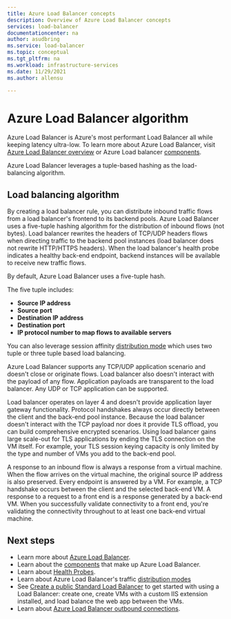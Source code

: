 ```yaml
---
title: Azure Load Balancer concepts
description: Overview of Azure Load Balancer concepts
services: load-balancer
documentationcenter: na
author: asudbring
ms.service: load-balancer
ms.topic: conceptual
ms.tgt_pltfrm: na
ms.workload: infrastructure-services
ms.date: 11/29/2021
ms.author: allensu

---
```


# Azure Load Balancer algorithm

Azure Load Balancer is Azure's most performant Load Balancer all while keeping latency ultra-low. To learn more about Azure Load Balancer, visit [Azure Load Balancer overview](load-balancer-overview.md) or Azure Load balancer [components](components.md).

Azure Load Balancer leverages a tuple-based hashing as the load-balancing algorithm.

## Load balancing algorithm

By creating a load balancer rule, you can distribute inbound traffic flows from a load balancer's frontend to its backend pools. Azure Load Balancer uses a five-tuple hashing algorithm for the distribution of inbound flows (not bytes).  Load balancer rewrites the headers of TCP/UDP headers flows when directing traffic to the backend pool instances (load balancer does not rewrite HTTP/HTTPS headers). When the load balancer's health probe indicates a healthy back-end endpoint, backend instances will be available to receive new traffic flows.

By default, Azure Load Balancer uses a five-tuple hash.

The five tuple includes:

- **Source IP address**
- **Source port**
- **Destination IP address**
- **Destination port**
- **IP protocol number to map flows to available servers**

You can also leverage session affinity [distribution mode](distribution-mode-concepts.md) which uses two tuple or three tuple based load balancing.

Azure Load Balancer supports any TCP/UDP application scenario and doesn't close or originate flows. Load balancer also doesn't interact with the payload of any flow. Application payloads are transparent to the load balancer. Any UDP or TCP application can be supported.

Load balancer operates on layer 4 and doesn't provide application layer gateway functionality. Protocol handshakes always occur directly between the client and the back-end pool instance. Because the load balancer doesn't interact with the TCP payload nor does it provide TLS offload, you can build comprehensive encrypted scenarios. Using load balancer gains large scale-out for TLS applications by ending the TLS connection on the VM itself. For example, your TLS session keying capacity is only limited by the type and number of VMs you add to the back-end pool.

A response to an inbound flow is always a response from a virtual machine. When the flow arrives on the virtual machine, the original source IP address is also preserved. Every endpoint is answered by a VM. For example, a TCP handshake occurs between the client and the selected back-end VM. A response to a request to a front end is a response generated by a back-end VM. When you successfully validate connectivity to a front end, you're validating the connectivity throughout to at least one back-end virtual machine.


## Next steps

- Learn more about [Azure Load Balancer](load-balancer-overview.md).
- Learn about the [components](components.md) that make up Azure Load Balancer.
- Learn about [Health Probes](load-balancer-custom-probe-overview.md).
- Learn about Azure Load Balancer's traffic [distribution modes](distribution-mode-concepts.md)
- See [Create a public Standard Load Balancer](quickstart-load-balancer-standard-public-portal.md) to get started with using a Load Balancer: create one, create VMs with a custom IIS extension installed, and load balance the web app between the VMs.
- Learn about [Azure Load Balancer outbound connections](load-balancer-outbound-connections.md).
